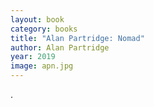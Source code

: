 ```yaml
---
layout: book
category: books
title: "Alan Partridge: Nomad"
author: Alan Partridge
year: 2019
image: apn.jpg
---
```

.
